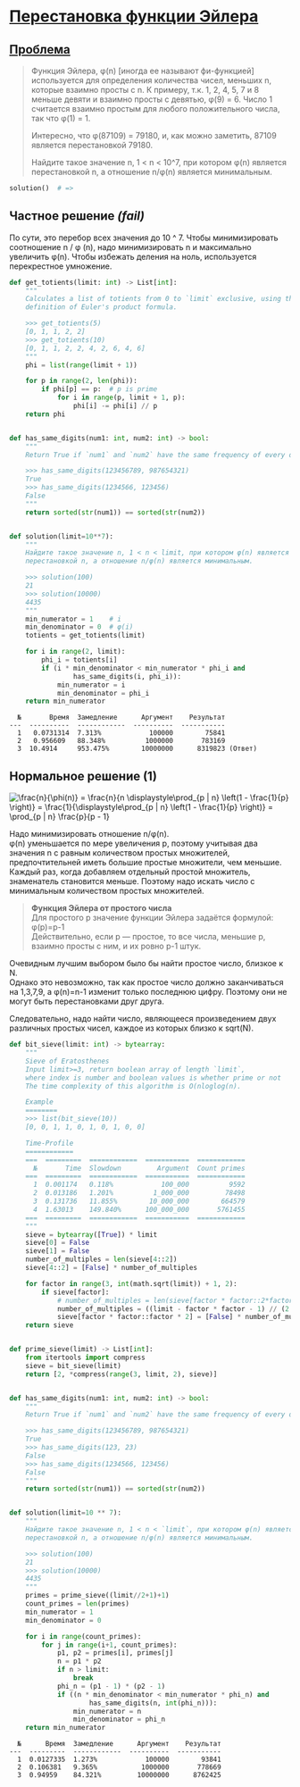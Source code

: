 # [Перестановка функции Эйлера](TODO)

## [Проблема](https://euler.jakumo.org/problems/view/70.html)

>Функция Эйлера, φ(n) [иногда ее называют фи-функцией] используется для определения количества чисел, меньших n, которые взаимно просты с n. К примеру, т.к. 1, 2, 4, 5, 7 и 8 меньше девяти и взаимно просты с девятью, φ(9) = 6.
>Число 1 считается взаимно простым для любого положительного числа, так что φ(1) = 1.
>
>Интересно, что φ(87109) = 79180, и, как можно заметить, 87109 является перестановкой 79180.
>
>Найдите такое значение n, 1 < n < 10^7, при котором φ(n) является перестановкой n, а отношение n/φ(n) является минимальным.
``` python
solution()  # => 
```

## Частное решение _(fail)_

По сути, это перебор всех значения до 10 ^ 7. 
Чтобы минимизировать соотношение n / φ (n), надо минимизировать n и максимально увеличить φ(n).
Чтобы избежать деления на ноль, используется перекрестное умножение.

```python
def get_totients(limit: int) -> List[int]:
    """
    Calculates a list of totients from 0 to `limit` exclusive, using the
    definition of Euler's product formula.

    >>> get_totients(5)
    [0, 1, 1, 2, 2]
    >>> get_totients(10)
    [0, 1, 1, 2, 2, 4, 2, 6, 4, 6]
    """
    phi = list(range(limit + 1))

    for p in range(2, len(phi)):
        if phi[p] == p:  # p is prime
            for i in range(p, limit + 1, p):
                phi[i] -= phi[i] // p
    return phi


def has_same_digits(num1: int, num2: int) -> bool:
    """
    Return True if `num1` and `num2` have the same frequency of every digit, False otherwise.

    >>> has_same_digits(123456789, 987654321)
    True
    >>> has_same_digits(1234566, 123456)
    False
    """
    return sorted(str(num1)) == sorted(str(num2))


def solution(limit=10**7):
    """
    Найдите такое значение n, 1 < n < limit, при котором φ(n) является
    перестановкой n, а отношение n/φ(n) является минимальным.

    >>> solution(100)
    21
    >>> solution(10000)
    4435
    """
    min_numerator = 1    # i
    min_denominator = 0  # φ(i)
    totients = get_totients(limit)

    for i in range(2, limit):
        phi_i = totients[i]
        if (i * min_denominator < min_numerator * phi_i and
                has_same_digits(i, phi_i)):
            min_numerator = i
            min_denominator = phi_i
    return min_numerator
```
```text
  №       Время  Замедление      Аргумент    Результат
---  ----------  ------------  ----------  -----------
  1   0.0731314  7.313%            100000        75841
  2   0.956609   88.348%          1000000       783169
  3  10.4914     953.475%        10000000      8319823 (Ответ)
```

## Нормальное решение (1)

<img src="https://s0.wp.com/latex.php?latex=\frac{n}{\phi(n)} = \frac{n}{n \displaystyle\prod_{p | n} \left(1 - \frac{1}{p} \right)} = \frac{1}{\displaystyle\prod_{p | n} \left(1 - \frac{1}{p} \right)} = \prod_{p | n} \frac{p}{p - 1},%5C;%5C;n%3E1+&amp;bg=ffffff&amp;fg=000&amp;s=0" alt="\frac{n}{\phi(n)} = \frac{n}{n \displaystyle\prod_{p | n} \left(1 - \frac{1}{p} \right)} = \frac{1}{\displaystyle\prod_{p | n} \left(1 - \frac{1}{p} \right)} = \prod_{p | n} \frac{p}{p - 1}" class="latex">

Надо минимизировать отношение n/φ(n). 
<br> φ(n) уменьшается по мере увеличения p, поэтому учитывая два значения n с равным количеством простых множителей, предпочтительней иметь большие простые множители, чем меньшие.
Каждый раз, когда добавляем отдельный простой множитель, знаменатель становится меньше. 
Поэтому надо искать число с минимальным количеством простых множителей.

>**Функция Эйлера от простого числа**
><br> Для простого p значение функции Эйлера задаётся формулой:
><br> φ(p)=p-1
><br> Действительно, если p — простое, то все числа, меньшие p, взаимно просты с ним, и их ровно p-1 штук.

Очевидным лучшим выбором было бы найти простое число, близкое к N.
<br>Однако это невозможно, так как простое число должно заканчиваться на 1,3,7,9, а φ(n)=n-1 изменит только последнюю цифру.
Поэтому они не могут быть перестановками друг друга.

Следовательно, надо найти число, являющееся произведением двух различных простых чисел, каждое из которых близко к sqrt(N). 

```python
def bit_sieve(limit: int) -> bytearray:
    """
    Sieve of Eratosthenes
    Input limit>=3, return boolean array of length `limit`,
    where index is number and boolean values is whether prime or not
    The time complexity of this algorithm is O(nloglog(n).

    Example
    ========
    >>> list(bit_sieve(10))
    [0, 0, 1, 1, 0, 1, 0, 1, 0, 0]

    Time-Profile
    ============
    ===  =========  ============  ===========  ============
      №       Time  Slowdown         Argument  Count primes
    ===  =========  ============  ===========  ============
      1  0.001174   0.118%            100_000          9592
      2  0.013186   1.201%          1_000_000         78498
      3  0.131736   11.855%        10_000_000        664579
      4  1.63013    149.840%      100_000_000       5761455
    ===  =========  ============  ===========  ============
    """
    sieve = bytearray([True]) * limit
    sieve[0] = False
    sieve[1] = False
    number_of_multiples = len(sieve[4::2])
    sieve[4::2] = [False] * number_of_multiples

    for factor in range(3, int(math.sqrt(limit)) + 1, 2):
        if sieve[factor]:
            # number_of_multiples = len(sieve[factor * factor::2*factor]) # old code ─ slow version
            number_of_multiples = ((limit - factor * factor - 1) // (2 * factor) + 1)
            sieve[factor * factor::factor * 2] = [False] * number_of_multiples
    return sieve


def prime_sieve(limit) -> List[int]:
    from itertools import compress
    sieve = bit_sieve(limit)
    return [2, *compress(range(3, limit, 2), sieve)]


def has_same_digits(num1: int, num2: int) -> bool:
    """
    Return True if `num1` and `num2` have the same frequency of every digit, False otherwise.

    >>> has_same_digits(123456789, 987654321)
    True
    >>> has_same_digits(123, 23)
    False
    >>> has_same_digits(1234566, 123456)
    False
    """
    return sorted(str(num1)) == sorted(str(num2))


def solution(limit=10 ** 7):
    """
    Найдите такое значение n, 1 < n < `limit`, при котором φ(n) является
    перестановкой n, а отношение n/φ(n) является минимальным.

    >>> solution(100)
    21
    >>> solution(10000)
    4435
    """
    primes = prime_sieve((limit//2+1)+1)
    count_primes = len(primes)
    min_numerator = 1
    min_denominator = 0

    for i in range(count_primes):
        for j in range(i+1, count_primes):
            p1, p2 = primes[i], primes[j]
            n = p1 * p2
            if n > limit:
                break
            phi_n = (p1 - 1) * (p2 - 1)
            if ((n * min_denominator < min_numerator * phi_n) and
                    has_same_digits(n, int(phi_n))):
                min_numerator = n
                min_denominator = phi_n
    return min_numerator
```
```text
  №      Время  Замедление      Аргумент    Результат
---  ---------  ------------  ----------  -----------
  1  0.0127335  1.273%            100000        93841
  2  0.106381   9.365%           1000000       778669
  3  0.94959    84.321%         10000000      8762425
```
